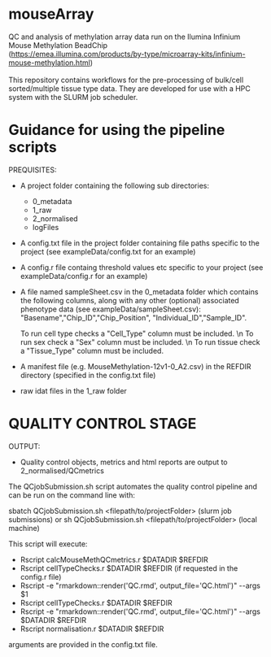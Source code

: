 # mouseArray
QC and analysis of methylation array data run on the Ilumina Infinium Mouse Methylation BeadChip \
(https://emea.illumina.com/products/by-type/microarray-kits/infinium-mouse-methylation.html)
\
\
This repository contains workflows for the pre-processing of bulk/cell sorted/multiple tissue type data. They are developed for use with a HPC system with the SLURM job scheduler.


# Guidance for using the pipeline scripts

PREQUISITES: 
* A project folder containing the following sub directories:
  * 0_metadata
  * 1_raw
  * 2_normalised
  * logFiles
  
* A config.txt file in the project folder containing file paths specific to the project (see exampleData/config.txt for an example)
* A config.r file containg threshold values etc specific to your project (see exampleData/config.r for an example)

* A file named sampleSheet.csv in the 0_metadata folder which contains the following columns, along with any other (optional) associated phenotype data (see exampleData/sampleSheet.csv):
    "Basename","Chip_ID","Chip_Position", "Individual_ID","Sample_ID".
    
  To run cell type checks a "Cell_Type" column must be included. \n
  To run sex check a "Sex" column must be included. \n
  To run tissue check a "Tissue_Type" column must be included.

* A manifest file (e.g. MouseMethylation-12v1-0_A2.csv) in the REFDIR directory (specified in the config.txt file)
    
* raw idat files in the 1_raw folder



# QUALITY CONTROL STAGE

OUTPUT: 
* Quality control objects, metrics and html reports are output to 2_normalised/QCmetrics


The QCjobSubmission.sh script automates the quality control pipeline and can be run on the command line with:

sbatch QCjobSubmission.sh <filepath/to/projectFolder> (slurm job submissions)
or
sh QCjobSubmission.sh <filepath/to/projectFolder> (local machine)


This script will execute:
* Rscript calcMouseMethQCmetrics.r $DATADIR $REFDIR
* Rscript cellTypeChecks.r $DATADIR $REFDIR (if requested in the config.r file)
* Rscript -e "rmarkdown::render('QC.rmd', output_file='QC.html')" --args $1
* Rscript cellTypeChecks.r $DATADIR $REFDIR
* Rscript -e "rmarkdown::render('QC.rmd', output_file='QC.html')" --args $DATADIR $REFDIR
* Rscript normalisation.r $DATADIR $REFDIR

arguments are provided in the config.txt file.





